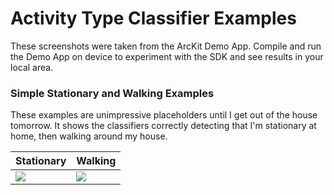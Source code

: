 # Activity Type Classifier Examples

These screenshots were taken from the ArcKit Demo App. Compile and run the Demo App on device to 
experiment with the SDK and see results in your local area. 

### Simple Stationary and Walking Examples

These examples are unimpressive placeholders until I get out of the house tomorrow. It shows the 
classifiers correctly detecting that I'm stationary at home, then walking around my house. 

| Stationary | Walking | 
| ---------- | ------- |
| ![](https://raw.githubusercontent.com/sobri909/ArcKit/master/Screenshots/stationary.png) | ![](https://raw.githubusercontent.com/sobri909/ArcKit/master/Screenshots/walking.png) | 
